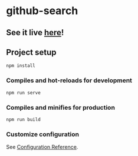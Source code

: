 # github-search

## See it live [here](https://quizzical-hawking-1b32c7.netlify.app/)!

## Project setup
```
npm install
```

### Compiles and hot-reloads for development
```
npm run serve
```

### Compiles and minifies for production
```
npm run build
```

### Customize configuration
See [Configuration Reference](https://cli.vuejs.org/config/).
